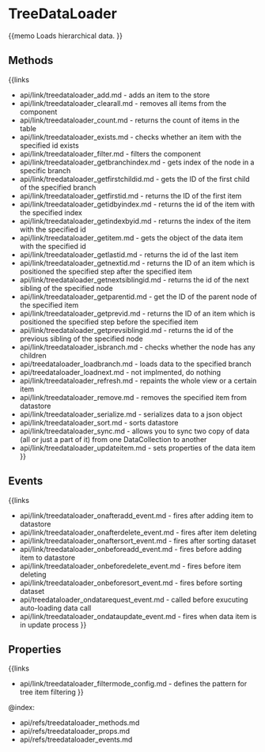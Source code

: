 TreeDataLoader 
=============


{{memo Loads hierarchical data. }}



Methods
-------

{{links
- api/link/treedataloader_add.md - adds an item to the store
- api/link/treedataloader_clearall.md - removes all items from the component
- api/link/treedataloader_count.md - returns the count of items in the table
- api/link/treedataloader_exists.md - checks whether an item with the specified id exists
- api/link/treedataloader_filter.md - filters the component
- api/link/treedataloader_getbranchindex.md - gets index of the node in a specific branch
- api/link/treedataloader_getfirstchildid.md - gets the ID of the first child of the specified branch
- api/link/treedataloader_getfirstid.md - returns the ID of the first item
- api/link/treedataloader_getidbyindex.md - returns the id of the item with the specified index
- api/link/treedataloader_getindexbyid.md - returns the index of the item with the specified id
- api/link/treedataloader_getitem.md - gets the object of the data item with the specified id
- api/link/treedataloader_getlastid.md - returns the id of the last item
- api/link/treedataloader_getnextid.md - returns the ID of an item which is positioned the specified step after the specified item
- api/link/treedataloader_getnextsiblingid.md - returns the id of the next sibling of the specified node
- api/link/treedataloader_getparentid.md - get the ID of the parent node of the specified item
- api/link/treedataloader_getprevid.md - returns the ID of an item which is positioned the specified step before the specified item
- api/link/treedataloader_getprevsiblingid.md - returns the id of the previous sibling of the specified node
- api/link/treedataloader_isbranch.md - checks whether the node has any children
- api/treedataloader_loadbranch.md - loads data to the specified branch
- api/treedataloader_loadnext.md - not implmented, do nothing
- api/link/treedataloader_refresh.md - repaints the whole view or a certain item
- api/link/treedataloader_remove.md - removes the specified item from datastore
- api/link/treedataloader_serialize.md - serializes data to a json object
- api/link/treedataloader_sort.md - sorts datastore
- api/link/treedataloader_sync.md - allows you to sync two copy of data (all or just a part of it) from one DataCollection to another
- api/link/treedataloader_updateitem.md - sets properties of the data item
}}


Events
------

{{links
- api/link/treedataloader_onafteradd_event.md - fires after adding item to datastore
- api/link/treedataloader_onafterdelete_event.md - fires after item deleting
- api/link/treedataloader_onaftersort_event.md - fires after sorting dataset
- api/link/treedataloader_onbeforeadd_event.md - fires before adding item to datastore
- api/link/treedataloader_onbeforedelete_event.md - fires before item deleting
- api/link/treedataloader_onbeforesort_event.md - fires before sorting dataset
- api/treedataloader_ondatarequest_event.md - called before exucuting auto-loading data call
- api/link/treedataloader_ondataupdate_event.md - fires when data item is in update process
}}


Properties
----------

{{links
- api/link/treedataloader_filtermode_config.md - defines the pattern for tree item filtering
}}




@index:
- api/refs/treedataloader_methods.md
- api/refs/treedataloader_props.md
- api/refs/treedataloader_events.md

